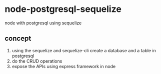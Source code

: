 # node-postgresql-sequelize
node with postgresql using sequelize

## concept
1. using the sequelize and sequelize-cli create a database and a table in postgresql
2. do the CRUD operations
3. expose the APIs using express framework in node
